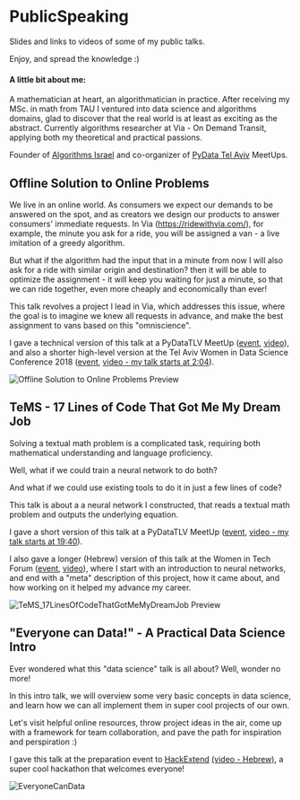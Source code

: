# PublicSpeaking
Slides and links to videos of some of my public talks.
 
Enjoy, and spread the knowledge :)

#### A little bit about me:

A mathematician at heart, 
an algorithmatician in practice. 
After receiving my MSc. in math from TAU 
I ventured into data science and algorithms domains, 
glad to discover that the real world is at least as exciting as the abstract. 
Currently algorithms researcher at Via - On Demand Transit, 
applying both my theoretical and practical passions.

Founder of 
[Algorithms Israel](https://www.meetup.com/Algorithms-Israel/) 
and co-organizer of 
[PyData Tel Aviv](https://www.meetup.com/PyData-Tel-Aviv/)
MeetUps.

## Offline Solution to Online Problems 

We live in an online world. 
As consumers we expect our demands to be answered on the spot, 
and as creators we design our products to answer consumers' immediate requests. 
In Via (https://ridewithvia.com/), for example, the minute you ask for a ride, 
you will be assigned a van - a live imitation of a greedy algorithm. 

But what if the algorithm had the input that in a minute from now 
I will also ask for a ride with similar origin and destination? 
then it will be able to optimize the assignment - 
it will keep you waiting for just a minute, so that we can ride together, 
even more cheaply and economically than ever!

This talk revolves a project I lead in Via, which addresses this issue, 
where the goal is to imagine we knew all requests in advance, 
and make the best assignment to vans based on this "omniscience".

I gave a technical version of this talk at a PyDataTLV MeetUp
([event](https://www.meetup.com/PyData-Tel-Aviv/events/245676534/),
[video](https://www.youtube.com/watch?v=c1FMe4yK7zY)), 
and also a shorter high-level version at the 
Tel Aviv Women in Data Science Conference 2018
([event](http://intuit.eventiko.co.il/),
[video - my talk starts at 2:04](https://goo.gl/iW2pJE)).

![Offline Solution to Online Problems Preview](../master/previews/OfflineSolutionstoOnlineProblems.png)


## TeMS - 17 Lines of Code That Got Me My Dream Job

Solving a textual math problem is a complicated task, 
requiring both mathematical understanding and language proficiency. 

Well, what if we could train a neural network to do both? 

And what if we could use existing tools to do it in just a few lines of code?

This talk is about a a neural network I constructed, 
that reads a textual math problem 
and outputs the underlying equation.
 
I gave a short version of this talk at a PyDataTLV MeetUp
([event](https://www.meetup.com/PyData-Tel-Aviv/events/239823945/),
[video - my talk starts at 19:40](https://www.youtube.com/watch?v=8j8vfW94o6Y)).

I also gave a longer (Hebrew) version of this talk at the Women in Tech Forum
([event](https://www.meetup.com/at-wix/events/246859972/),
[video](https://youtu.be/W9U2Qb1F5h8)), 
where I start with an introduction to neural networks,
and end with a "meta" description of this project, how it came about,
and how working on it helped my advance my career.

![TeMS_17LinesOfCodeThatGotMeMyDreamJob Preview](../master/previews/TeMS_17LinesOfCodeThatGotMeMyDreamJob.png)


## "Everyone can Data!" - A Practical Data Science Intro

Ever wondered what this "data science" talk is all about? 
Well, wonder no more!

In this intro talk, 
we will overview some very basic concepts in data science, 
and learn how we can all implement them in super cool projects of our own.
 
Let's visit helpful online resources, 
throw project ideas in the air, 
come up with a framework for team collaboration, 
and pave the path for inspiration and perspiration :)

I gave this talk at the preparation event to 
[HackExtend](http://www.hackextend.com/)
[(video - Hebrew)](https://www.youtube.com/watch?v=Nxn1q1W9Hk8&index=6&list=PLY-poECvi6h7VQWt5Nd5O42py_07UKifI), 
a super cool hackathon that welcomes everyone!


![EveryoneCanData](../master/previews/EveryoneCanData.png)
